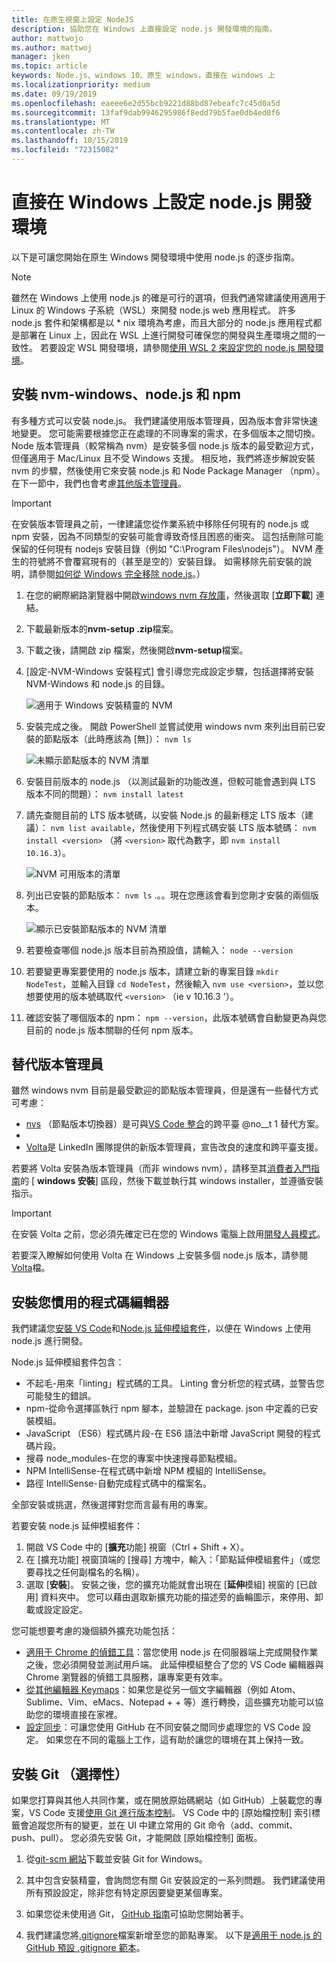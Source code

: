 ```yaml
---
title: 在原生視窗上設定 NodeJS
description: 協助您在 Windows 上直接設定 node.js 開發環境的指南。
author: mattwojo
ms.author: mattwoj
manager: jken
ms.topic: article
keywords: Node.js、windows 10、原生 windows，直接在 windows 上
ms.localizationpriority: medium
ms.date: 09/19/2019
ms.openlocfilehash: eaeee6e2d55bcb9221d88bd87ebeafc7c45d0a5d
ms.sourcegitcommit: 13faf9dab9946295986f8edd79b5fae0db4ed0f6
ms.translationtype: MT
ms.contentlocale: zh-TW
ms.lasthandoff: 10/15/2019
ms.locfileid: "72315082"
---
```

# <a name="set-up-your-nodejs-development-environment-directly-on-windows"></a>直接在 Windows 上設定 node.js 開發環境

以下是可讓您開始在原生 Windows 開發環境中使用 node.js 的逐步指南。

> [!NOTE]
> 雖然在 Windows 上使用 node.js 的確是可行的選項，但我們通常建議使用適用于 Linux 的 Windows 子系統（WSL）來開發 node.js web 應用程式。 許多 node.js 套件和架構都是以 * nix 環境為考慮，而且大部分的 node.js 應用程式都是部署在 Linux 上，因此在 WSL 上進行開發可確保您的開發與生產環境之間的一致性。 若要設定 WSL 開發環境，請參閱[使用 WSL 2 來設定您的 node.js 開發環境](./setup-on-wsl2.md)。

## <a name="install-nvm-windows-nodejs-and-npm"></a>安裝 nvm-windows、node.js 和 npm

有多種方式可以安裝 node.js。 我們建議使用版本管理員，因為版本會非常快速地變更。 您可能需要根據您正在處理的不同專案的需求，在多個版本之間切換。 Node 版本管理員（較常稱為 nvm）是安裝多個 node.js 版本的最受歡迎方式，但僅適用于 Mac/Linux 且不受 Windows 支援。 相反地，我們將逐步解說安裝 nvm 的步驟，然後使用它來安裝 node.js 和 Node Package Manager （npm）。 在下一節中，我們也會考慮[其他版本管理員](#alternative-version-managers)。

> [!IMPORTANT]
> 在安裝版本管理員之前，一律建議您從作業系統中移除任何現有的 node.js 或 npm 安裝，因為不同類型的安裝可能會導致奇怪且困惑的衝突。 這包括刪除可能保留的任何現有 nodejs 安裝目錄（例如 "C:\Program Files\nodejs"）。 NVM 產生的符號將不會覆寫現有的（甚至是空的）安裝目錄。 如需移除先前安裝的說明，請參閱[如何從 Windows 完全移除 node.js](https://stackoverflow.com/questions/20711240/how-to-completely-remove-node-js-from-windows)。）

1. 在您的網際網路瀏覽器中開啟[windows nvm 存放庫](https://github.com/coreybutler/nvm-windows#node-version-manager-nvm-for-windows)，然後選取 [**立即下載**] 連結。
2. 下載最新版本的**nvm-setup .zip**檔案。
3. 下載之後，請開啟 zip 檔案，然後開啟**nvm-setup**檔案。
4. [設定-NVM-Windows 安裝程式] 會引導您完成設定步驟，包括選擇將安裝 NVM-Windows 和 node.js 的目錄。

    ![適用于 Windows 安裝精靈的 NVM](../images/install-nvm-for-windows-wizard.png)

5. 安裝完成之後。 開啟 PowerShell 並嘗試使用 windows nvm 來列出目前已安裝的節點版本（此時應該為 [無]）： `nvm ls`

    ![未顯示節點版本的 NVM 清單](../images/windows-nvm-powershell-no-node.png)

6. 安裝目前版本的 node.js （以測試最新的功能改進，但較可能會遇到與 LTS 版本不同的問題）： `nvm install latest`
7. 請先查閱目前的 LTS 版本號碼，以安裝 Node.js 的最新穩定 LTS 版本（建議）： `nvm list available`，然後使用下列程式碼安裝 LTS 版本號碼： `nvm install <version>` （將 `<version>` 取代為數字，即 `nvm install 10.16.3`）。

    ![NVM 可用版本的清單](../images/windows-nvm-list.png)

8. 列出已安裝的節點版本： `nvm ls` .。。現在您應該會看到您剛才安裝的兩個版本。

    ![顯示已安裝節點版本的 NVM 清單](../images/windows-nvm-node-installs.png)

9. 若要檢查哪個 node.js 版本目前為預設值，請輸入： `node --version`
10. 若要變更專案要使用的 node.js 版本，請建立新的專案目錄 `mkdir NodeTest`，並輸入目錄 `cd NodeTest`，然後輸入 `nvm use <version>`，並以您想要使用的版本號碼取代 `<version>` （ie v 10.16.3 '）。
11. 確認安裝了哪個版本的 npm： `npm --version`，此版本號碼會自動變更為與您目前的 node.js 版本關聯的任何 npm 版本。

## <a name="alternative-version-managers"></a>替代版本管理員

雖然 windows nvm 目前是最受歡迎的節點版本管理員，但是還有一些替代方式可考慮：

- [nvs](https://github.com/jasongin/nvs) （節點版本切換器）是可與[VS Code 整合](https://github.com/jasongin/nvs/blob/master/doc/VSCODE.md)的跨平臺 @no__t 1 替代方案。
- 
- [Volta](https://github.com/volta-cli/volta#installing-volta)是 LinkedIn 團隊提供的新版本管理員，宣告改良的速度和跨平臺支援。

若要將 Volta 安裝為版本管理員（而非 windows nvm），請移至其[消費者入門指南](https://docs.volta.sh/guide/getting-started)的 [ **windows 安裝**] 區段，然後下載並執行其 windows installer，並遵循安裝指示。

> [!IMPORTANT]
> 在安裝 Volta 之前，您必須先確定已在您的 Windows 電腦上啟用[開發人員模式](https://docs.microsoft.com/en-us/windows/uwp/get-started/enable-your-device-for-development#accessing-settings-for-developers)。

若要深入瞭解如何使用 Volta 在 Windows 上安裝多個 node.js 版本，請參閱[Volta](https://docs.volta.sh/guide/understanding#managing-your-toolchain)檔。

## <a name="install-your-favorite-code-editor"></a>安裝您慣用的程式碼編輯器

我們建議您[安裝 VS Code](https://code.visualstudio.com)和[Node.js 延伸模組套件](https://marketplace.visualstudio.com/items?itemName=waderyan.nodejs-extension-pack)，以便在 Windows 上使用 node.js 進行開發。

Node.js 延伸模組套件包含：

- 不起毛-用來「linting」程式碼的工具。 Linting 會分析您的程式碼，並警告您可能發生的錯誤。
- npm-從命令選擇區執行 npm 腳本，並驗證在 package. json 中定義的已安裝模組。
- JavaScript （ES6）程式碼片段-在 ES6 語法中新增 JavaScript 開發的程式碼片段。
- 搜尋 node_modules-在您的專案中快速搜尋節點模組。
- NPM IntelliSense-在程式碼中新增 NPM 模組的 IntelliSense。
- 路徑 IntelliSense-自動完成程式碼中的檔案名。

全部安裝或挑選，然後選擇對您而言最有用的專案。

若要安裝 node.js 延伸模組套件：

1. 開啟 VS Code 中的 [**擴充**功能] 視窗（Ctrl + Shift + X）。
2. 在 [擴充功能] 視窗頂端的 [搜尋] 方塊中，輸入：「節點延伸模組套件」（或您要尋找之任何副檔名的名稱）。
3. 選取 [**安裝**]。 安裝之後，您的擴充功能就會出現在 [**延伸**模組] 視窗的 [已啟用] 資料夾中。 您可以藉由選取新擴充功能的描述旁的齒輪圖示，來停用、卸載或設定設定。

您可能想要考慮的幾個額外擴充功能包括：

- [適用于 Chrome 的偵錯工具](https://code.visualstudio.com/blogs/2016/02/23/introducing-chrome-debugger-for-vs-code)：當您使用 node.js 在伺服器端上完成開發作業之後，您必須開發並測試用戶端。 此延伸模組整合了您的 VS Code 編輯器與 Chrome 瀏覽器的偵錯工具服務，讓專案更有效率。
- [從其他編輯器 Keymaps](https://marketplace.visualstudio.com/search?target=VSCode&category=Keymaps&sortBy=Downloads)：如果您是從另一個文字編輯器（例如 Atom、Sublime、Vim、eMacs、Notepad + + 等）進行轉換，這些擴充功能可以協助您的環境直接在家裡。
- [設定同步](https://marketplace.visualstudio.com/items?itemName=Shan.code-settings-sync)：可讓您使用 GitHub 在不同安裝之間同步處理您的 VS Code 設定。 如果您在不同的電腦上工作，這有助於讓您的環境在其上保持一致。

## <a name="install-git-optional"></a>安裝 Git （選擇性）

如果您打算與其他人共同作業，或在開放原始碼網站（如 GitHub）上裝載您的專案，VS Code 支援[使用 Git 進行版本控制](https://code.visualstudio.com/docs/editor/versioncontrol#_git-support)。 VS Code 中的 [原始檔控制] 索引標籤會追蹤您所有的變更，並在 UI 中建立常用的 Git 命令（add、commit、push、pull）。 您必須先安裝 Git，才能開啟 [原始檔控制] 面板。

1. 從[git-scm 網站](https://git-scm.com/download/win)下載並安裝 Git for Windows。

2. 其中包含安裝精靈，會詢問您有關 Git 安裝設定的一系列問題。 我們建議使用所有預設設定，除非您有特定原因要變更某個專案。

3. 如果您從未使用過 Git， [GitHub 指南](https://guides.github.com/)可協助您開始著手。

4. 我們建議您將[.gitignore](https://help.github.com/en/articles/ignoring-files)檔案新增至您的節點專案。 以下是[適用于 node.js 的 GitHub 預設 .gitignore 範本](https://github.com/github/gitignore/blob/master/Node.gitignore)。
